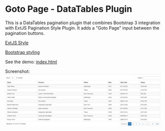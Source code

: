 # Goto Page - DataTables Plugin

This is a DataTables pagination plugin that combines Bootstrap 3 integration with ExtJS Pagination Style Plugin. It adds a "Goto Page" input between the pagination buttons.

[ExtJS Style](https://www.datatables.net/plug-ins/pagination/extjs)

[Bootstrap styling](https://www.datatables.net/examples/styling/bootstrap.html)

See the demo: [index.html](index.html)

Screenshot:
![alt text](screenshot.png)